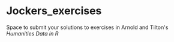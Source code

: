 # Jockers_exercises
Space to submit your solutions to exercises in Arnold and Tilton's *Humanities Data in R*
